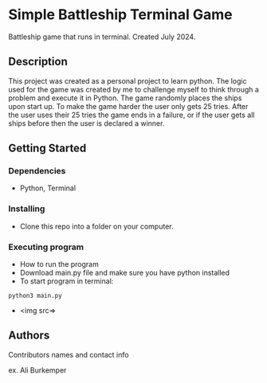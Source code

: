 # Simple Battleship Terminal Game

Battleship game that runs in terminal. Created July 2024.

## Description

This project was created as a personal project to learn python. The logic used for the game was created by me to challenge myself to think through a problem and execute it in Python. 
The game randomly places the ships upon start up. To make the game harder the user only gets 25 tries. After the user uses their 25 tries the game ends in a failure, or if the user gets all ships before then the user is declared
a winner.

## Getting Started

### Dependencies

* Python, Terminal

### Installing

* Clone this repo into a folder on your computer.

### Executing program

* How to run the program
* Download main.py file and make sure you have python installed
* To start program in terminal:
```
python3 main.py
```
* <img src=></img>

## Authors

Contributors names and contact info

ex. Ali Burkemper
